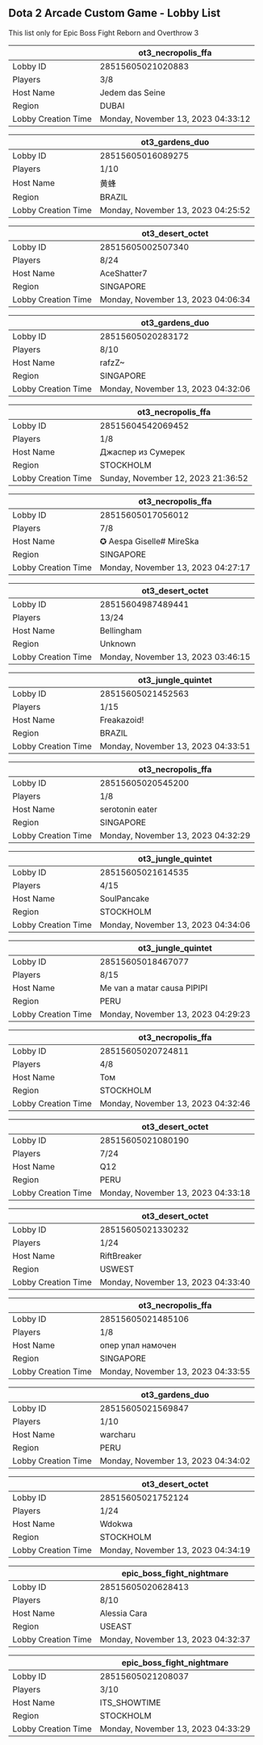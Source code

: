 ## Dota 2 Arcade Custom Game - Lobby List

This list only for Epic Boss Fight Reborn and Overthrow 3

|  | ot3_necropolis_ffa |
| ------ | ------ |
| Lobby ID | 28515605021020883 |
| Players | 3/8 |
| Host Name | Jedem das Seine |
| Region | DUBAI |
| Lobby Creation Time | Monday, November 13, 2023 04:33:12 |


|  | ot3_gardens_duo |
| ------ | ------ |
| Lobby ID | 28515605016089275 |
| Players | 1/10 |
| Host Name | 黄蜂 |
| Region | BRAZIL |
| Lobby Creation Time | Monday, November 13, 2023 04:25:52 |


|  | ot3_desert_octet |
| ------ | ------ |
| Lobby ID | 28515605002507340 |
| Players | 8/24 |
| Host Name | AceShatter7 |
| Region | SINGAPORE |
| Lobby Creation Time | Monday, November 13, 2023 04:06:34 |


|  | ot3_gardens_duo |
| ------ | ------ |
| Lobby ID | 28515605020283172 |
| Players | 8/10 |
| Host Name | rafzZ~ |
| Region | SINGAPORE |
| Lobby Creation Time | Monday, November 13, 2023 04:32:06 |


|  | ot3_necropolis_ffa |
| ------ | ------ |
| Lobby ID | 28515604542069452 |
| Players | 1/8 |
| Host Name | Джаспер из Сумерек |
| Region | STOCKHOLM |
| Lobby Creation Time | Sunday, November 12, 2023 21:36:52 |


|  | ot3_necropolis_ffa |
| ------ | ------ |
| Lobby ID | 28515605017056012 |
| Players | 7/8 |
| Host Name | ✪ Aespa Giselle# MireSka |
| Region | SINGAPORE |
| Lobby Creation Time | Monday, November 13, 2023 04:27:17 |


|  | ot3_desert_octet |
| ------ | ------ |
| Lobby ID | 28515604987489441 |
| Players | 13/24 |
| Host Name | Bellingham |
| Region | Unknown |
| Lobby Creation Time | Monday, November 13, 2023 03:46:15 |


|  | ot3_jungle_quintet |
| ------ | ------ |
| Lobby ID | 28515605021452563 |
| Players | 1/15 |
| Host Name | Freakazoid! |
| Region | BRAZIL |
| Lobby Creation Time | Monday, November 13, 2023 04:33:51 |


|  | ot3_necropolis_ffa |
| ------ | ------ |
| Lobby ID | 28515605020545200 |
| Players | 1/8 |
| Host Name | serotonin eater |
| Region | SINGAPORE |
| Lobby Creation Time | Monday, November 13, 2023 04:32:29 |


|  | ot3_jungle_quintet |
| ------ | ------ |
| Lobby ID | 28515605021614535 |
| Players | 4/15 |
| Host Name | SoulPancake |
| Region | STOCKHOLM |
| Lobby Creation Time | Monday, November 13, 2023 04:34:06 |


|  | ot3_jungle_quintet |
| ------ | ------ |
| Lobby ID | 28515605018467077 |
| Players | 8/15 |
| Host Name | Me van a matar causa PIPIPI |
| Region | PERU |
| Lobby Creation Time | Monday, November 13, 2023 04:29:23 |


|  | ot3_necropolis_ffa |
| ------ | ------ |
| Lobby ID | 28515605020724811 |
| Players | 4/8 |
| Host Name | Том |
| Region | STOCKHOLM |
| Lobby Creation Time | Monday, November 13, 2023 04:32:46 |


|  | ot3_desert_octet |
| ------ | ------ |
| Lobby ID | 28515605021080190 |
| Players | 7/24 |
| Host Name | Q12 |
| Region | PERU |
| Lobby Creation Time | Monday, November 13, 2023 04:33:18 |


|  | ot3_desert_octet |
| ------ | ------ |
| Lobby ID | 28515605021330232 |
| Players | 1/24 |
| Host Name | RiftBreaker |
| Region | USWEST |
| Lobby Creation Time | Monday, November 13, 2023 04:33:40 |


|  | ot3_necropolis_ffa |
| ------ | ------ |
| Lobby ID | 28515605021485106 |
| Players | 1/8 |
| Host Name | опер упал намочен |
| Region | SINGAPORE |
| Lobby Creation Time | Monday, November 13, 2023 04:33:55 |


|  | ot3_gardens_duo |
| ------ | ------ |
| Lobby ID | 28515605021569847 |
| Players | 1/10 |
| Host Name | warcharu |
| Region | PERU |
| Lobby Creation Time | Monday, November 13, 2023 04:34:02 |


|  | ot3_desert_octet |
| ------ | ------ |
| Lobby ID | 28515605021752124 |
| Players | 1/24 |
| Host Name | Wdokwa |
| Region | STOCKHOLM |
| Lobby Creation Time | Monday, November 13, 2023 04:34:19 |


|  | epic_boss_fight_nightmare |
| ------ | ------ |
| Lobby ID | 28515605020628413 |
| Players | 8/10 |
| Host Name | Alessia Cara |
| Region | USEAST |
| Lobby Creation Time | Monday, November 13, 2023 04:32:37 |


|  | epic_boss_fight_nightmare |
| ------ | ------ |
| Lobby ID | 28515605021208037 |
| Players | 3/10 |
| Host Name | ITS_SHOWTIME |
| Region | STOCKHOLM |
| Lobby Creation Time | Monday, November 13, 2023 04:33:29 |


